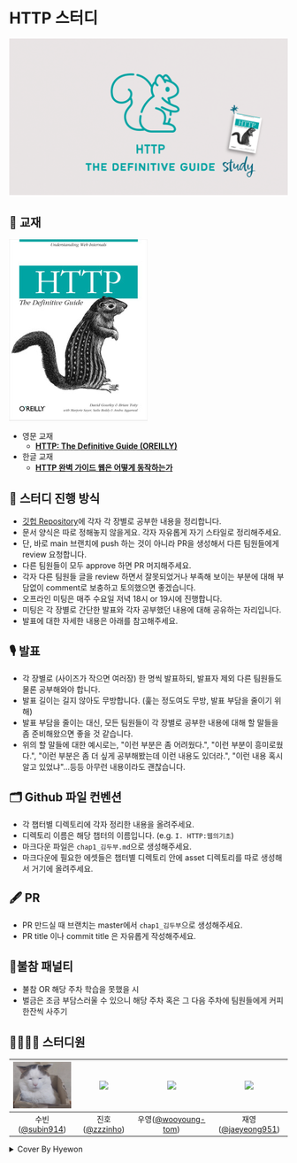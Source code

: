 # HTTP 스터디
<p align="center"><img src = "cover_image.png"/></p>

## 📖 교재
![http_cover](http_cover.jpeg)
- 영문 교재
  - [**HTTP: The Definitive Guide (OREILLY)**](https://www.oreilly.com/library/view/http-the-definitive/1565925092/)
- 한글 교재
  - [**HTTP 완벽 가이드 웹은 어떻게 동작하는가**](http://www.kyobobook.co.kr/product/detailViewKor.laf?mallGb=KOR&ejkGb=KOR&barcode=9788966261208)

## 📜 스터디 진행 방식

- [깃헙 Repository](https://github.com/2022-PNU-CS-Study/HTTP)에 각자 각 장별로 공부한 내용을 정리합니다.
- 문서 양식은 따로 정해놓지 않을게요. 각자 자유롭게 자기 스타일로 정리해주세요.
- 단, 바로 main 브랜치에 push 하는 것이 아니라 PR을 생성해서 다른 팀원들에게 review 요청합니다.
- 다른 팀원들이 모두 approve 하면 PR 머지해주세요.
- 각자 다른 팀원들 글을 review 하면서 잘못되었거나 부족해 보이는 부분에 대해 부담없이 comment로 보충하고 토의했으면 좋겠습니다.
- 오프라인 미팅은 매주 수요일 저녁 18시 or 19시에 진행합니다.
- 미팅은 각 장별로 간단한 발표와 각자 공부했던 내용에 대해 공유하는 자리입니다.
- 발표에 대한 자세한 내용은 아래를 참고해주세요.

## 🎙 발표

- 각 장별로 (사이즈가 작으면 여러장) 한 명씩 발표하되, 발표자 제외 다른 팀원들도 물론 공부해와야 합니다.
- 발표 길이는 길지 않아도 무방합니다. (훑는 정도여도 무방, 발표 부담을 줄이기 위해)
- 발표 부담을 줄이는 대신, 모든 팀원들이 각 장별로 공부한 내용에 대해 할 말들을 좀 준비해왔으면 좋을 것 같습니다.
- 위의 할 말들에 대한 예시로는, "이런 부분은 좀 어려웠다.", "이런 부분이 흥미로웠다.", "이런 부분은 좀 더 싶게 공부해봤는데 이런 내용도 있더라.", "이런 내용 혹시 알고 있었냐"...등등 아무런 내용이라도 괜찮습니다.

## 🗂 Github 파일 컨벤션

- 각 챕터별 디렉토리에 각자 정리한 내용을 올려주세요.
- 디렉토리 이름은 해당 챕터의 이름입니다. (e.g. `I. HTTP:웹의기초`)
- 마크다운 파일은 `chap1_김두부.md`으로 생성해주세요.
- 마크다운에 필요한 에셋들은 챕터별 디렉토리 안에 asset 디렉토리를 따로 생성해서 거기에 올려주세요.

## 🖋 PR

- PR 만드실 때 브랜치는 master에서 `chap1_김두부`으로 생성해주세요.
- PR title 이나 commit title 은 자유롭게 작성해주세요.

## 🥤불참 패널티

- 불참 OR 해당 주차 학습을 못했을 시
- 벌금은 조금 부담스러울 수 있으니 해당 주차 혹은 그 다음 주차에 팀원들에게 커피 한잔씩 사주기

## 👩‍💻🧑‍💻 스터디원
<img src="joinus.png" width=120> | <img src="https://avatars.githubusercontent.com/u/59327026?v=4" width=100> | <img src="https://avatars.githubusercontent.com/u/59275331?v=4" width=100> | <img src="https://avatars.githubusercontent.com/u/38307205?v=4" width=100>
:---: | :---: | :---: | :---: |
수빈([@subin914](https://github.com/subin914)) | 진호([@zzzinho](https://github.com/zzzinho)) | 우영([@wooyoung-tom](https://github.com/wooyoung-tom)) | 재영([@jaeyeong951](https://github.com/jaeyeong951))

<details>
<summary>Cover By Hyewon</summary>
<p align="center"><img src = "HTTP_cover_hw.png"></p>
</details>